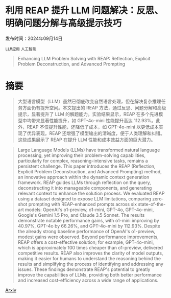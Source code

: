 # 利用 REAP 提升 LLM 问题解决：反思、明确问题分解与高级提示技巧

发布时间：2024年09月14日

`LLM应用` `人工智能`

> Enhancing LLM Problem Solving with REAP: Reflection, Explicit Problem Deconstruction, and Advanced Prompting

# 摘要

> 大型语言模型（LLM）虽然已彻底改变自然语言处理，但在解决复杂推理任务方面仍有提升空间。本文提出的 REAP 方法，通过反思、问题分解和高级提示，显著提升了 LLM 的解题能力。实验结果显示，REAP 在多个先进模型中均带来显著性能提升，如 GPT-4o-mini 性能提升高达 112.93%。此外，REAP 不仅提升性能，还降低了成本，如 GPT-4o-mini 以更低成本实现了优异表现。REAP 还增强了模型输出的清晰度，便于人类理解和纠错。这些成果展示了 REAP 在提升 LLM 性能和成本效益方面的巨大潜力。

> Large Language Models (LLMs) have transformed natural language processing, yet improving their problem-solving capabilities, particularly for complex, reasoning-intensive tasks, remains a persistent challenge. This paper introduces the REAP (Reflection, Explicit Problem Deconstruction, and Advanced Prompting) method, an innovative approach within the dynamic context generation framework. REAP guides LLMs through reflection on the query, deconstructing it into manageable components, and generating relevant context to enhance the solution process. We evaluated REAP using a dataset designed to expose LLM limitations, comparing zero-shot prompting with REAP-enhanced prompts across six state-of-the-art models: OpenAI's o1-preview, o1-mini, GPT-4o, GPT-4o-mini, Google's Gemini 1.5 Pro, and Claude 3.5 Sonnet. The results demonstrate notable performance gains, with o1-mini improving by 40.97%, GPT-4o by 66.26%, and GPT-4o-mini by 112.93%. Despite the already strong baseline performance of OpenAI's o1-preview, modest gains were observed. Beyond performance improvements, REAP offers a cost-effective solution; for example, GPT-4o-mini, which is approximately 100 times cheaper than o1-preview, delivered competitive results. REAP also improves the clarity of model outputs, making it easier for humans to understand the reasoning behind the results and simplifying the process of identifying and addressing any issues. These findings demonstrate REAP's potential to greatly improve the capabilities of LLMs, providing both better performance and increased cost-efficiency across a wide range of applications.

[Arxiv](https://arxiv.org/abs/2409.09415)